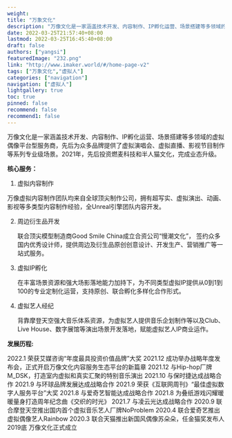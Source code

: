 ```yaml
---
weight: 
title: "万象文化"
description: "万像文化是一家涵盖技术开发、内容制作、IP孵化运营、场景搭建等多领域的虚拟偶像平台型服务商，先后为众多品牌提供了虚拟演唱会、虚拟直播、影视节目制作等系列专业级场景。2021年，先后投资燃麦科技和半人猫文化，完成业态升级。"
date: 2022-03-25T21:57:40+08:00
lastmod: 2022-03-25T16:45:40+08:00
draft: false
authors: ["yangsi"]
featuredImage: "232.png"
link: "http://www.imaker.world/#/home-page-v2"
tags: ["万象文化","虚拟人"]
categories: ["navigation"]
navigation: ["虚拟人"]
lightgallery: true
toc: true
pinned: false
recommend: false
recommend1: false
---
```


万像文化是一家涵盖技术开发、内容制作、IP孵化运营、场景搭建等多领域的虚拟偶像平台型服务商，先后为众多品牌提供了虚拟演唱会、虚拟直播、影视节目制作等系列专业级场景。2021年，先后投资燃麦科技和半人猫文化，完成业态升级。

**核心服务：**

1. 虚拟内容制作

万像虚拟内容制作团队均来自全球顶尖制作公司，拥有超写实、虚拟演出、动画、影视等多类型内容制作经验，全Unreal引擎团队内容开发。

2. 周边衍生品开发

   联合顶尖模型制造商Good Smile China成立合资公司“慢潮文化”， 签约众多国内优秀设计师，提供周边及衍生品原创创意设计、开发生产、营销推广等一站式服务。

 3. 虚拟IP孵化

    在丰富场景资源和强大场影落地能力加持下，为不同类型虚拟IP提供从0到1到100的专业定制化运营，支持原创、联合孵化多样化合作形式。

 4. 虚拟艺人经纪

    背靠摩登天空强大音乐体系资源，为虚拟艺人提供音乐企划制作等以及Club、Live House、数字展馆等演出场景开发落地，赋能虚拟艺人IP商业运作。


**发展历程:**

2022.1  荣获艾媒咨询“年度最具投资价值品牌”大奖
2021.12  成功举办战略年度发布会，正式开启万像文化内容服务生态平台的新篇章
2021.12  与Hip-hop厂牌M_DSK，打造室内虚拟和真实汇聚的特别音乐演出
2021.10  与保时捷达成战略合作
2021.9  与环球品牌发展达成战略合作
2021.9  荣获《互联网周刊》“最佳虚拟数字人服务平台”大奖
2021.8  与爱奇艺智能达成战略合作
2021.8  为叠纸游戏闪耀暖暖量身打造周年纪念曲《交织的时光》
2021.7  与凌云光达成战略合作
2020.9  联合摩登天空推出国内首个虚拟音乐艺人厂牌NoProblem
2020.4  联合爱奇艺推出虚拟偶像艺人Rainbow
2020.3  联合天猫推出新国风偶像苏朵朵，任金猫奖发布人
2019底  万像文化正式成立